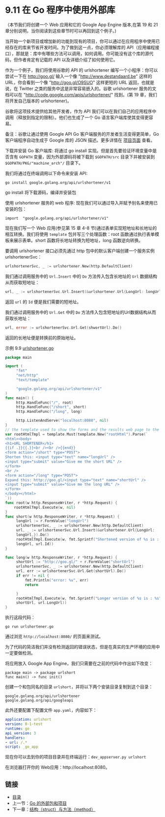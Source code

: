 # 9.11 在 Go 程序中使用外部库

（本节我们将创建一个 Web 应用和它的 Google App Engine 版本,在第 19 和 21 章分别说明，当你阅读到这些章节时可以再回到这个例子。)

当开始一个新项目或增加新的功能到现有的项目，你可以通过在应用程序中使用已经存在的库来节省开发时间。为了做到这一点，你必须理解库的 API（应用编程接口），那就是：库中有哪些方法可以调用，如何调用。你可能没有这个库的源代码，但作者肯定有记载的 API 以及详细介绍了如何使用它。

作为一个例子，我们将使用谷歌的 API 的 urlshortener 编写一个小程序：你可以尝试一下在 http://goo.gl/ 输入一个像 "http://www.destandaard.be" 这样的URL，你会看到一个像 "http://goo.gl/O9SUO" 这样更短的 URL 返回，也就是说，在 Twitter 之类的服务中这是非常容易嵌入的。谷歌 urlshortener 服务的文档可以在 "http://code.google.com/apis/urlshortener/" 找到。(第 19 章，我们将开发自己版本的 urlshortener)。

谷歌将这项技术提供给其他开发者，作为 API 我们可以在我们自己的应用程序中调用（释放到指定的限制）。他们也生成了一个 Go 语言客户端库使其变得更容易。

备注：谷歌让通过使用 Google API Go 客户端服务的开发者生活变得更简单，Go 客户端程序自动生成于 Google 库的 JSON 描述。更多详情在 [项目页面](http://code.google.com/p/google-api-go-client/) 查看。

下载并安装 Go 客户端库:
将通过 go install 实现。但是首先要验证环境变量中是否含有 `GOPATH` 变量，因为外部源码将被下载到 `$GOPATH/src` 目录下并被安装到 `$GOPATH/PKG/"machine_arch"/` 目录下。

我们将通过在终端调用以下命令来安装 API:

	go install google.golang.org/api/urlshortener/v1

go install 将下载源码，编译并安装包

使用 urlshortener 服务的 web 程序:
现在我们可以通过导入并赋予别名来使用已安装的包：

	import  "google.golang.org/api/urlshortener/v1"

现在我们写一个 Web 应用(参见第 15 章 4-8 节)通过表单实现短地址和长地址的相互转换。我们将使用 `template` 包并写三个处理函数：root 函数通过执行表单模板来展示表单。short 函数将长地址转换为短地址，long 函数逆向转换。

要调用 urlshortener 接口必须先通过 http 包中的默认客户端创建一个服务实例 urlshortenerSvc：  
```go
urlshortenerSvc, _ := urlshortener.New(http.DefaultClient)
```

我们通过调用服务中的 `Url.Insert` 中的 `Do` 方法传入包含长地址的 `Url` 数据结构从而获取短地址：

```go
url, _ := urlshortenerSvc.Url.Insert(&urlshortener.Url{LongUrl: longUrl}).Do()
```

返回 `url` 的 `Id` 便是我们需要的短地址。

我们通过调用服务中的 `Url.Get` 中的 `Do` 方法传入包含短地址的Url数据结构从而获取长地址：

```go
url, error := urlshortenerSvc.Url.Get(shwortUrl).Do()
```

返回的长地址便是转换前的原始地址。

示例	9.9	[urlshortener.go](examples/chapter_9/use_urlshortener.go)

```go
package main

import (
	 "fmt"
	 "net/http"
	 "text/template"

	 "google.golang.org/api/urlshortener/v1"
)
func main() {
	 http.HandleFunc("/", root)
	 http.HandleFunc("/short", short)
	 http.HandleFunc("/long", long)

	 http.ListenAndServe("localhost:8080", nil)
}
// the template used to show the forms and the results web page to the user
var rootHtmlTmpl = template.Must(template.New("rootHtml").Parse(`
<html><body>
<h1>URL SHORTENER</h1>
{{if .}}{{.}}<br /><br />{{end}}
<form action="/short" type="POST">
Shorten this: <input type="text" name="longUrl" />
<input type="submit" value="Give me the short URL" />
</form>
<br />
<form action="/long" type="POST">
Expand this: http://goo.gl/<input type="text" name="shortUrl" />
<input type="submit" value="Give me the long URL" />
</form>
</body></html>
`))
func root(w http.ResponseWriter, r *http.Request) {
	rootHtmlTmpl.Execute(w, nil)
}
func short(w http.ResponseWriter, r *http.Request) {
	 longUrl := r.FormValue("longUrl")
	 urlshortenerSvc, _ := urlshortener.New(http.DefaultClient)
	 url, _ := urlshortenerSvc.Url.Insert(&urlshortener.Url{LongUrl:
	 longUrl,}).Do()
	 rootHtmlTmpl.Execute(w, fmt.Sprintf("Shortened version of %s is : %s",
	 longUrl, url.Id))
}

func long(w http.ResponseWriter, r *http.Request) {
	 shortUrl := "http://goo.gl/" + r.FormValue("shortUrl")
	 urlshortenerSvc, _ := urlshortener.New(http.DefaultClient)
	 url, err := urlshortenerSvc.Url.Get(shortUrl).Do()
	 if err != nil {
		 fmt.Println("error: %v", err)
		 return

	 }
	 rootHtmlTmpl.Execute(w, fmt.Sprintf("Longer version of %s is : %s",
	 shortUrl, url.LongUrl))
}
```

执行这段代码：

	go run urlshortener.go

通过浏览 `http://localhost:8080/` 的页面来测试。

为了代码的简洁我们并没有检测返回的错误状态，但是在真实的生产环境的应用中一定要做检测。

将应用放入 Google App Engine，我们只需要在之前的代码中作出如下改变：

	package main -> package urlshort
	func main() -> func init()

创建一个和包同名的目录 `urlshort`，并将以下两个安装目录复制到这个目录：

	google.golang.org/api/urlshortener
	google.golang.org/api/googleapi

此外还要配置下配置文件 `app.yaml`，内容如下：

```yaml
application: urlshort
version: 0-1-test
runtime: go
api_version: 3
handlers:
- url: /.*
script: _go_app
```

现在你可以去到你的项目目录并在终端运行：`dev_appserver.py urlshort`

在浏览器打开你的 Web应用：http://localhost:8080。

## 链接

- [目录](directory.md)
- 上一节：[Go 的外部包和项目](09.10.md)
- 下一章：[结构（struct）与方法（method）](10.0.md)
